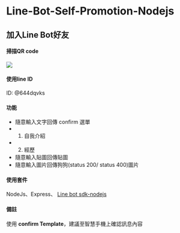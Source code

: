 # Line-Bot-Self-Promotion-Nodejs

## 加入Line Bot好友

#### 掃描QR code
![](https://i.imgur.com/HnVGQsV.png)

#### 使用line ID
ID: @644dqvks

#### 功能
- 隨意輸入文字回傳 confirm 選單
- 1. 自我介紹
- 2. 經歷
- 隨意輸入貼圖回傳貼圖
- 隨意輸入圖片回傳狗狗(status 200/ status 400)圖片

#### 使用套件
NodeJs、Express、
[Line bot sdk-nodejs](https://github.com/line/line-bot-sdk-nodejs)


#### 備註
使用 **confirm Template**，建議至智慧手機上確認訊息內容
